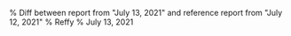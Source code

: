 % Diff between report from "July 13, 2021" and reference report from "July 12, 2021"
% Reffy
% July 13, 2021

